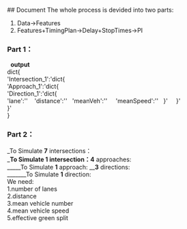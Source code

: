 ## Document
The whole process is devided into two parts:
1. Data→Features
2. Features+TimingPlan→Delay+StopTimes→PI
 
### Part 1：  



 
**output**  
dict{   
'Intersection_1':'dict{   
'Approach_1':'dict{   
'Direction_1':'dict{    
'lane':''    
'distance':''   
'meanVeh':''    
'meanSpeed':''     
}'    
}'    
}'    
} 
 
### Part 2：  
_To Simulate **7** intersections：  
___To Simulate **1** intersection：__**4** approaches:  
_____To Simulate **1** approach: __**3** directions:  
_______To Simulate **1** direction:  
We need:  
1.number of lanes  
2.distance  
3.mean vehicle number  
4.mean vehicle speed  
5.effective green split  

